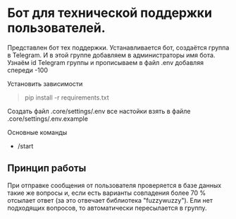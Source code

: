 # Бот для технической поддержки пользователей.

Представлен бот тех поддержки. Устанавливается бот, создаётся группа в Telegram.
И в этой группе добавляем в администраторы имя бота. Узнаём id Telegram группы и
прописываем в файл .env добавляя спереди -100 

Установить зависимости
> pip install -r requirements.txt

Создать файл .core/settings/.env все настойки взять в файле .core/settings/.env.example 

Основные команды 
- /start

## Принцип работы
При отправке сообщения от пользователя проверяется в базе данных такие же 
вопросы и, если есть варианты совпадения более 70 % отсылает ответ 
(за это отвечает библиотека "fuzzywuzzy").
Ели нет подходящих вопросов, то автоматически пересылается в группу.
